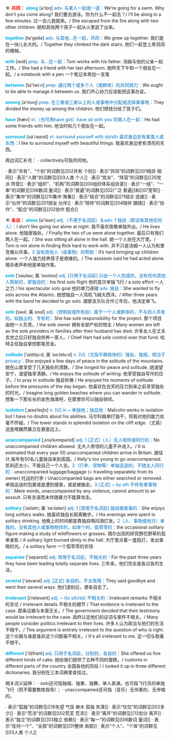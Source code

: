☀ <font color="red">**共同：**</font>
<font color="sky blue">**along**</font> [ə'lɒŋ] 
<font color="#0070c0">adv. 与某人一起或一道：</font>We’re going for a swim. Why don’t you come along? 我们要去游泳。你为什么不一起去？/ I’ll be along in a few minutes. 过一会儿我就来。/ She escaped from the fire along with two other children. 她和其他两个孩子一起从火里逃了出来。

<font color="sky blue">**together**</font> [tə'ɡeðə] 
<font color="#0070c0">adv. 与其他…在一起，共同：</font>We grew up together. 我们是在一块儿长大的。/ Together they climbed the dark stairs. 他们一起登上黑洞洞的楼梯。

<font color="sky blue">**with**</font> [wɪð] 
<font color="#0070c0">prep. 与…在一起：</font>Tom works with his father. 汤姆与他的父亲一起工作。/ She had a friend with her last afternoon. 她昨天下午和一个朋友在一起。/ a notebook with a pen 一个笔记本再加一支笔

<font color="sky blue">**between**</font> [bɪ'twi:n] 
<font color="#0070c0">prep. 通过两个或多个人（或群体）的共同努力：</font>We ought to be able to manage it between us. 我们齐心协力应该能把这事办妥。

<font color="sky blue">**among**</font> [ə'mʌŋ] 
<font color="#0070c0">prep. 在三者或三者以上的人或事物中分配或选择某事物：</font>They divided the money up among the children. 他们把钱分给了孩子们。

<font color="sky blue">**have**</font> [hæv] 
<font color="#0070c0">vt.（也可用have got）have sb with you 同某人在一起：</font>He had some friends with him. 他当时和几个朋友在一起。

<font color="sky blue">**surround**</font> [sə'raʊnd] 
<font color="#0070c0">vt. surround yourself with sb/sth 喜欢身边总有某类人或东西：</font>I like to surround myself with beautiful things. 我喜欢身边老有漂亮的东西。

周边词汇补充：
· collectively可指共同地。

· 表示“共有”、“个别”的词群见[[02共有 个别]]
· 表示“异同”的词群见[[01相异 相同]]
· 表示“人群”的词群见[[03人类 个人]]
· 表示“党派”、“阵营”的词群见[[35党派 阵营]]
· 表示“组织”、“机构”的词群见[[00组织体系组目录]]
· 表示“一组”、“一串”的词群见[[06数词 量词]]
· 表示“普遍”的词群见[[02广泛 普遍]]和[[07宽窄]]
· 表示“集中”的词群见[[10集中 聚集]]
· 表示“结合”的词群见[[11结合 连接]]
· 表示“伙伴”的词群见[[01朋友 伙伴]]
· 表示“陪伴”的词群见[[04陪伴 跟随]]
· 表示“协作”、“配合”的词群见[[02协作 配合]]

☀ <font color="red">**各自：**</font>
<font color="sky blue">**alone**</font> [ə'ləʊn] 
<font color="#0070c0">adj.（不用于名词前）＆adv. 1 独自（即没有其他任何人）：</font>I don’t like going out alone at night. 我不喜欢夜晚单独外出。/ He lives alone. 他独居独处。/ Finally the two of us were alone together. 最后只有我们两人在一起。/ She was sitting all alone in the hall. 她一个人坐在大厅里。/ Tom is not alone in finding Rick hard to work with. 并不只是汤姆一人认为和里克难以共事。<font color="#0070c0">2 没有其他人（或事物）的帮助：</font>It’s hard bringing up children alone. 一个人独力抚养孩子是艰难的。/ The assassin said he had acted alone. 暗杀者声称他是单独作案。
           
<font color="sky blue">**solo**</font> [ˈsəʊləʊ; 美 ˈsoʊloʊ]
<font color="#0070c0">adj. [只用于名词前] 只由一个人完成的，没有任何其他人帮助的，即独自的：</font>his first solo flight 他的首次单独飞行 / a solo effort 一人之力 / his spectacular solo goal 他的单刀进球 <font color="#0070c0">adv. 独自：</font>She wanted to fly solo across the Atlantic. 她想独自一人驾机飞越大西洋。/ After three years with the band he decided to go solo. 跟那支乐队合作三年后，他决定单飞。

<font color="sky blue">**sole**</font> [səʊl; 美 soʊl]
<font color="#0070c0">adj.（控制权或所有权）属于一个人或群体的，不与别人共有的。如独占的、专有的：</font>She has sole responsibility for the project. 那个项目由她一人负责。/ the sole owner 拥有全部产权的物主 / Many women are left as the sole providers in families after their husband has died. 许多女人在丈夫去世之后只好独自供养一家人。/ Chief Hart had sole control over that fund. 哈特主任独自掌控那笔资金。

<font color="sky blue">**solitude**</font> [ˈsɒlɪtju:d; 美 ˈsɑ:lətu:d]
<font color="#0070c0">n. [U]（尤指平静愉快的）独处、独居。相当于privacy：</font>She enjoyed a few days of peace in the solitude of the mountains. 她在山里享受了几天独处的清静。/ She longed for peace and solitude. 她渴望安宁，渴望独享清静。/ He enjoys the solitude of writing. 他享受独自写作的日子。/ to pray in solitude 独自祈祷 / He enjoyed his moments of solitude before the pressures of the day began. 他喜欢在白天的压力到来之前享受独处的时光。/ Imagine long golden beaches where you can wander in solitude. 想象一下那长长的金色海滩吧，在那里你可以独自徜徉。
           
<font color="sky blue">**isolation**</font> [ˌaɪsəˈleɪʃn]
<font color="#0070c0">n. [U] in ~ 单独地；独自地：</font>Malcolm works in isolation but I have no doubts about his abilities. 马尔科姆单打独干，但我对他的能力丝毫不怀疑。/ The tower stands in splendid isolation on the cliff edge.（尤英）这座塔巍然赢立在悬崖边上。
           
<font color="sky blue">**unaccompanied**</font> [ˌʌnəˈkʌmpənid]
<font color="#0070c0">adj. 1 [正式]（人）无人陪伴或同行的：</font>No unaccompanied children allowed. 无大人带领的儿童不许进入。/ It is estimated that every year 50 unaccompanied children arrive in Britain. 据估计,每年有50名儿童独自来到英国。/ Kelly's too young to go unaccompanied. 凯利还太小，不能自己一个人去。<font color="#0070c0">2（行李、货物等）单独运送的，不随主人同行的：</font>unaccompanied luggage/baggage (= travelling separately from its owner) 托运的行李 / Unaccompanied bags are either searched or removed. 单独运送的包裹或是遭到搜查，或是被搬走。<font color="#0070c0">3 [正式] ~ by sth 不伴有某事物的：</font>Mere words, unaccompanied by any violence, cannot amount to an assault. 只有言语而未伴随暴力不能算攻击。   

<font color="sky blue">**solitary**</font> [ˈsɒlətri; 美 ˈsɑ:ləteri]
<font color="#0070c0">adj. 1 [常用于名词前] 独自做某事的：</font>She enjoys long solitary walks. 她喜欢独自长距离散步。/ His evenings were spent in solitary drinking. 他晚上的时间都是靠独自喝闷酒打发。<font color="#0070c0">2（人、事物或地方）单独的，没有其他人或事物相伴的，如单个的、孤零零的：</font>the occasional solitary figure making a study of wildflowers or grasses. 偶尔出现的研究野花野草的孤单身影 / A solitary light burned dimly in the hall. 大厅里点着一盏孤灯，发出昏暗的光。/ a solitary farm 一个孤零零的农场

<font color="sky blue">**separate**</font> ['sepəreɪt] 
<font color="#0070c0">adj. 常用于名词前，不相关的：</font>For the past three years they have been leading totally separate lives. 三年来，他们完全是各过各的生活。

<font color="sky blue">**several**</font> ['sevərəl] 
<font color="#0070c0">adj. [正式] 各自的。不太常用：</font>They said goodbye and went their several ways. 他们道别后，便各自走了。
           
<font color="sky blue">**irrelevant**</font> [ɪˈreləvənt]
<font color="#0070c0">adj. ~ (to sth/sb) 不相关的：</font>irrelevant remarks 不相关的言论 / irrelevant details 不相关的细节 / That evidence is irrelevant to the case. 那条证据与本案无关。/ The government decided that their testimony would be irrelevant to the case. 政府认定他们的证词与案件不相关。/ Many people consider politics irrelevant to their lives. 许多人认为政治与他们的生活不相干。/ This argument is entirely irrelevant to the question of who is right. 这个论据与谁是谁非这个问题毫不相关。/ It's all irrelevant to me. 这一切与我毫不相干。

<font color="sky blue">**different**</font> ['dɪfrənt] 
<font color="#0070c0">adj. 只用于名词前，分别的，各自的：</font>She offered us five different kinds of cake. 她给我们提供了五种不同的蛋糕。/ customs in different parts of the country 全国各地的风俗 / I looked it up in three different dictionaries. 我分别在三本词典里查找过。

相关词义延伸：
· solo还可指独唱、独奏、独舞、单人表演。也可指飞行员的单独飞行（而不需要教练指导）；
· unaccompanied还可指（音乐）无伴奏的、无伴唱的。

· 表示“孤独”的词群见[[16失望 气馁 麻木 孤独 失落]]
· 表示“仅仅”的词群见[[02多少]]
· 表示“荒凉”的词群见[[02荒芜 荒凉]]
· 表示“离开”的词群见[[13划分 离开]]
· 表示“独立”的词群见[[03独立 依赖]]
· 表示“每一”的词群见[[06数词 量词]]
· 表示“任何一个”、“全部”的词群见[[01整体 局部]]
· 表示“个人”、“个体”的词群见[[03人类 个人]]
